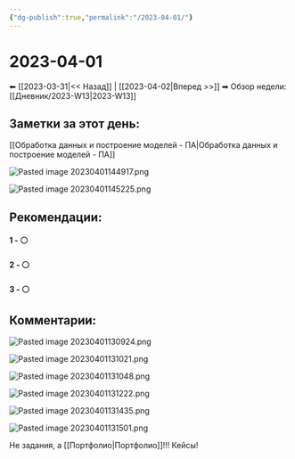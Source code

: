 ```yaml
---
{"dg-publish":true,"permalink":"/2023-04-01/"}
---
```


# 2023-04-01

⬅  [[2023-03-31\|<<  Назад]] | [[2023-04-02\|Вперед >>]]  ➡
Обзор недели: [[Дневник/2023-W13\|2023-W13]]


## Заметки за этот день:
[[Обработка данных и построение моделей - ПА\|Обработка данных и построение моделей - ПА]]

![Pasted image 20230401144917.png](/img/user/Pasted%20image%2020230401144917.png)

![Pasted image 20230401145225.png](/img/user/Pasted%20image%2020230401145225.png)


## Рекомендации:

#### 1 - ⚪ 

#### 2 - ⚪ 

#### 3 - ⚪ 


## Комментарии:

![Pasted image 20230401130924.png](/img/user/Pasted%20image%2020230401130924.png)

![Pasted image 20230401131021.png](/img/user/Pasted%20image%2020230401131021.png)

![Pasted image 20230401131048.png](/img/user/Pasted%20image%2020230401131048.png)

![Pasted image 20230401131222.png](/img/user/Pasted%20image%2020230401131222.png)

![Pasted image 20230401131435.png](/img/user/Pasted%20image%2020230401131435.png)

![Pasted image 20230401131501.png](/img/user/Pasted%20image%2020230401131501.png)

Не задания, а [[Портфолио\|Портфолио]]!!! Кейсы!

